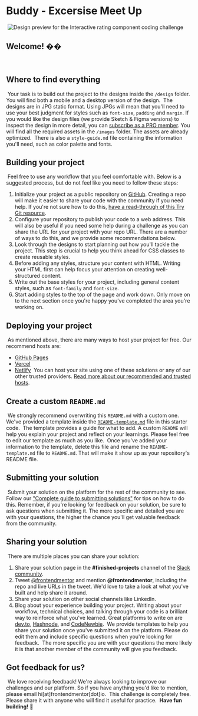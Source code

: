 # Buddy - Excersise Meet Up 
​
![Design preview for the Interactive rating component coding challenge](./design/desktop-preview.jpg)
​
## Welcome! ��
​
## Where to find everything
​
Your task is to build out the project to the designs inside the `/design` folder. You will find both a mobile and a desktop version of the design. 
​
The designs are in JPG static format. Using JPGs will mean that you'll need to use your best judgment for styles such as `font-size`, `padding` and `margin`. 
​
If you would like the design files (we provide Sketch & Figma versions) to inspect the design in more detail, you can [subscribe as a PRO member](https://www.frontendmentor.io/pro).
​
You will find all the required assets in the `/images` folder. The assets are already optimized.
​
There is also a `style-guide.md` file containing the information you'll need, such as color palette and fonts.
​
## Building your project
​
Feel free to use any workflow that you feel comfortable with. Below is a suggested process, but do not feel like you need to follow these steps:
​
1. Initialize your project as a public repository on [GitHub](https://github.com/). Creating a repo will make it easier to share your code with the community if you need help. If you're not sure how to do this, [have a read-through of this Try Git resource](https://try.github.io/).
2. Configure your repository to publish your code to a web address. This will also be useful if you need some help during a challenge as you can share the URL for your project with your repo URL. There are a number of ways to do this, and we provide some recommendations below.
3. Look through the designs to start planning out how you'll tackle the project. This step is crucial to help you think ahead for CSS classes to create reusable styles.
4. Before adding any styles, structure your content with HTML. Writing your HTML first can help focus your attention on creating well-structured content.
5. Write out the base styles for your project, including general content styles, such as `font-family` and `font-size`.
6. Start adding styles to the top of the page and work down. Only move on to the next section once you're happy you've completed the area you're working on.
​
## Deploying your project
​
As mentioned above, there are many ways to host your project for free. Our recommend hosts are:
​
- [GitHub Pages](https://pages.github.com/)
- [Vercel](https://vercel.com/)
- [Netlify](https://www.netlify.com/)
​
You can host your site using one of these solutions or any of our other trusted providers. [Read more about our recommended and trusted hosts](https://medium.com/frontend-mentor/frontend-mentor-trusted-hosting-providers-bf000dfebe).
​
## Create a custom `README.md`
​
We strongly recommend overwriting this `README.md` with a custom one. We've provided a template inside the [`README-template.md`](./README-template.md) file in this starter code.
​
The template provides a guide for what to add. A custom `README` will help you explain your project and reflect on your learnings. Please feel free to edit our template as much as you like.
​
Once you've added your information to the template, delete this file and rename the `README-template.md` file to `README.md`. That will make it show up as your repository's README file.
​
## Submitting your solution
​
Submit your solution on the platform for the rest of the community to see. Follow our ["Complete guide to submitting solutions"](https://medium.com/frontend-mentor/a-complete-guide-to-submitting-solutions-on-frontend-mentor-ac6384162248) for tips on how to do this.
​
Remember, if you're looking for feedback on your solution, be sure to ask questions when submitting it. The more specific and detailed you are with your questions, the higher the chance you'll get valuable feedback from the community.
​
## Sharing your solution
​
There are multiple places you can share your solution:
​
1. Share your solution page in the **#finished-projects** channel of the [Slack community](https://www.frontendmentor.io/slack). 
2. Tweet [@frontendmentor](https://twitter.com/frontendmentor) and mention **@frontendmentor**, including the repo and live URLs in the tweet. We'd love to take a look at what you've built and help share it around.
3. Share your solution on other social channels like LinkedIn.
4. Blog about your experience building your project. Writing about your workflow, technical choices, and talking through your code is a brilliant way to reinforce what you've learned. Great platforms to write on are [dev.to](https://dev.to/), [Hashnode](https://hashnode.com/), and [CodeNewbie](https://community.codenewbie.org/).
​
We provide templates to help you share your solution once you've submitted it on the platform. Please do edit them and include specific questions when you're looking for feedback. 
​
The more specific you are with your questions the more likely it is that another member of the community will give you feedback.
​
## Got feedback for us?
​
We love receiving feedback! We're always looking to improve our challenges and our platform. So if you have anything you'd like to mention, please email hi[at]frontendmentor[dot]io.
​
This challenge is completely free. Please share it with anyone who will find it useful for practice.
​
**Have fun building!** 🚀